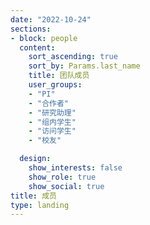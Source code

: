 ```yaml
---
date: "2022-10-24"
sections:
- block: people
  content:
    sort_ascending: true
    sort_by: Params.last_name
    title: 团队成员
    user_groups:
    - "PI"
    - "合作者"
    - "研究助理"
    - "组内学生"
    - "访问学生"
    - "校友"

  design:
    show_interests: false
    show_role: true
    show_social: true
title: 成员
type: landing
---
```

